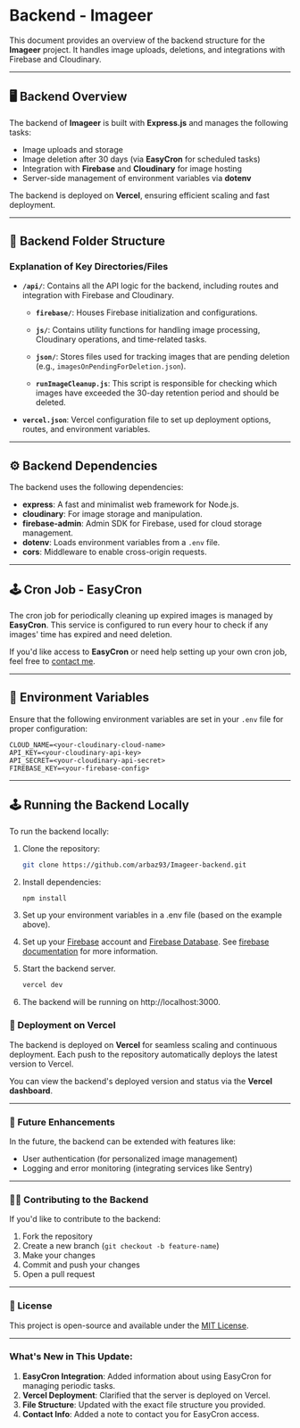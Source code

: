 # Backend - Imageer

This document provides an overview of the backend structure for the **Imageer** project. It handles image uploads, deletions, and integrations with Firebase and Cloudinary.

---

## 🖥️ Backend Overview

The backend of **Imageer** is built with **Express.js** and manages the following tasks:

- Image uploads and storage
- Image deletion after 30 days (via **EasyCron** for scheduled tasks)
- Integration with **Firebase** and **Cloudinary** for image hosting
- Server-side management of environment variables via **dotenv**

The backend is deployed on **Vercel**, ensuring efficient scaling and fast deployment.

---

## 📁 Backend Folder Structure


### Explanation of Key Directories/Files

- **`/api/`**: Contains all the API logic for the backend, including routes and integration with Firebase and Cloudinary.
  
  - **`firebase/`**: Houses Firebase initialization and configurations.
  
  - **`js/`**: Contains utility functions for handling image processing, Cloudinary operations, and time-related tasks.
  
  - **`json/`**: Stores files used for tracking images that are pending deletion (e.g., `imagesOnPendingForDeletion.json`).
  
  - **`runImageCleanup.js`**: This script is responsible for checking which images have exceeded the 30-day retention period and should be deleted.
  
- **`vercel.json`**: Vercel configuration file to set up deployment options, routes, and environment variables.

---

## ⚙️ Backend Dependencies

The backend uses the following dependencies:

- **express**: A fast and minimalist web framework for Node.js.
- **cloudinary**: For image storage and manipulation.
- **firebase-admin**: Admin SDK for Firebase, used for cloud storage management.
- **dotenv**: Loads environment variables from a `.env` file.
- **cors**: Middleware to enable cross-origin requests.

---

## 🕹️ Cron Job - EasyCron

The cron job for periodically cleaning up expired images is managed by **EasyCron**. This service is configured to run every hour to check if any images' time has expired and need deletion.

If you'd like access to **EasyCron** or need help setting up your own cron job, feel free to [contact me](mailto:yousafarbaz.dev@gmail.com).

---

## 📝 Environment Variables

Ensure that the following environment variables are set in your `.env` file for proper configuration:

```
CLOUD_NAME=<your-cloudinary-cloud-name> 
API_KEY=<your-cloudinary-api-key> 
API_SECRET=<your-cloudinary-api-secret>
FIREBASE_KEY=<your-firebase-config> 
```


---

## 🕹️ Running the Backend Locally

To run the backend locally:

1. Clone the repository:

   ```bash
   git clone https://github.com/arbaz93/Imageer-backend.git
2. Install dependencies:
    ```bash
    npm install
3. Set up your environment variables in a .env file (based on the example above).
4. Set up your [Firebase](https://firebase.google.com/) account and [Firebase Database](). See [firebase documentation](https://firebase.google.com/docs?gad_source=1&gbraid=0AAAAADpUDOgoy3kt6mQFyw9yR2vHXBAcs&gclid=Cj0KCQjwoNzABhDbARIsALfY8VMTgznROtXpjkhIJ_ZN52EZN2N4lVAzQsipZ4WeuvB0ki6HvoquQyIaAhibEALw_wcB&gclsrc=aw.ds) for more information.
5. Start the backend server.
    ```bash
    vercel dev
    ```
6. The backend will be running on http://localhost:3000.


### 🚀 Deployment on Vercel

The backend is deployed on **Vercel** for seamless scaling and continuous deployment. Each push to the repository automatically deploys the latest version to Vercel.

You can view the backend's deployed version and status via the **Vercel dashboard**.

---

### 🚀 Future Enhancements

In the future, the backend can be extended with features like:

- User authentication (for personalized image management)
- Logging and error monitoring (integrating services like Sentry)

---

### 🧑‍💻 Contributing to the Backend

If you'd like to contribute to the backend:

1. Fork the repository
2. Create a new branch (`git checkout -b feature-name`)
3. Make your changes
4. Commit and push your changes
5. Open a pull request

---

### 📄 License

This project is open-source and available under the [MIT License](LICENSE).

---

### What's New in This Update:

1. **EasyCron Integration**: Added information about using EasyCron for managing periodic tasks.
2. **Vercel Deployment**: Clarified that the server is deployed on Vercel.
3. **File Structure**: Updated with the exact file structure you provided.
4. **Contact Info**: Added a note to contact you for EasyCron access.
